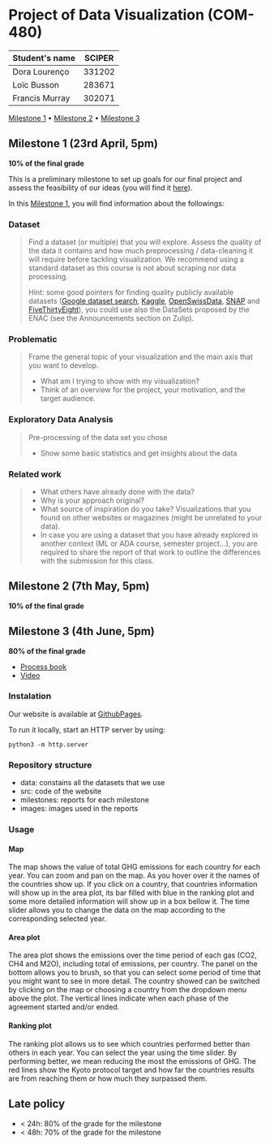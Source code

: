 # Project of Data Visualization (COM-480)

| Student's name | SCIPER |
| -------------- | ------ |
| Dora Lourenço  | 331202 |
| Loïc Busson    | 283671 |
| Francis Murray | 302071 |

[Milestone 1](milestones/Milestone1.md) • [Milestone 2](milestones/Milestone_2.pdf) • [Milestone 3](milestones/Milestone3.pdf)

## Milestone 1 (23rd April, 5pm)

**10% of the final grade**

This is a preliminary milestone to set up goals for our final project and assess the feasibility of our ideas (you will find it [here](milestones/Milestone1.md)).

In this [Milestone 1](milestones/Milestone1.md), you will find information about the followings:

### Dataset

> Find a dataset (or multiple) that you will explore. Assess the quality of the data it contains and how much preprocessing / data-cleaning it will require before tackling visualization. We recommend using a standard dataset as this course is not about scraping nor data processing.
>
> Hint: some good pointers for finding quality publicly available datasets ([Google dataset search](https://datasetsearch.research.google.com/), [Kaggle](https://www.kaggle.com/datasets), [OpenSwissData](https://opendata.swiss/en/), [SNAP](https://snap.stanford.edu/data/) and [FiveThirtyEight](https://data.fivethirtyeight.com/)), you could use also the DataSets proposed by the ENAC (see the Announcements section on Zulip).

### Problematic

> Frame the general topic of your visualization and the main axis that you want to develop.
> - What am I trying to show with my visualization?
> - Think of an overview for the project, your motivation, and the target audience.

### Exploratory Data Analysis

> Pre-processing of the data set you chose
> - Show some basic statistics and get insights about the data

### Related work


> - What others have already done with the data?
> - Why is your approach original?
> - What source of inspiration do you take? Visualizations that you found on other websites or magazines (might be unrelated to your data).
> - In case you are using a dataset that you have already explored in another context (ML or ADA course, semester project...), you are required to share the report of that work to outline the differences with the submission for this class.

## Milestone 2 (7th May, 5pm)

**10% of the final grade**


## Milestone 3 (4th June, 5pm)

**80% of the final grade**

- [Process book](milestones/Milestone3.pdf)
- [Video](https://www.youtube.com/watch?v=vla4OJxy5Pk)

### Instalation

Our website is available at [GithubPages](https://com-480-data-visualization.github.io/data-visualization-project-2021-dfl/).

To run it locally, start an HTTP server by using:

``` python3 -m http.server ```

### Repository structure

- data: constains all the datasets that we use
- src: code of the website
- milestones: reports for each milestone
- images: images used in the reports

### Usage

#### Map

The map shows the value of total GHG emissions for each country for each year. You can zoom and pan on the map. As you hover over it the names of the countries show up. If you click on a country, that countries information will show up in the area plot, its bar filled with blue in the ranking plot and some more detailed information will show up in a box bellow it. The time slider allows you to change the data on the map according to the corresponding selected year.

#### Area plot

The area plot shows the emissions over the time period of each gas (CO2, CH4 and M2O), including total of emissions, per country. The panel on the bottom allows you to brush, so that you can select some period of time that you might want to see in more detail. The country showed can be switched by clicking on the map or choosing a country from the dropdown menu above the plot. The vertical lines indicate when each phase of the agreement started and/or ended.

#### Ranking plot

The ranking plot allows us to see which countries performed better than others in each year. You can select the year using the time slider. By performing better, we mean reducing the most the emissions of GHG. The red lines show the Kyoto protocol target and how far the countries results are from reaching them or how much they surpassed them.











## Late policy

- < 24h: 80% of the grade for the milestone
- < 48h: 70% of the grade for the milestone

